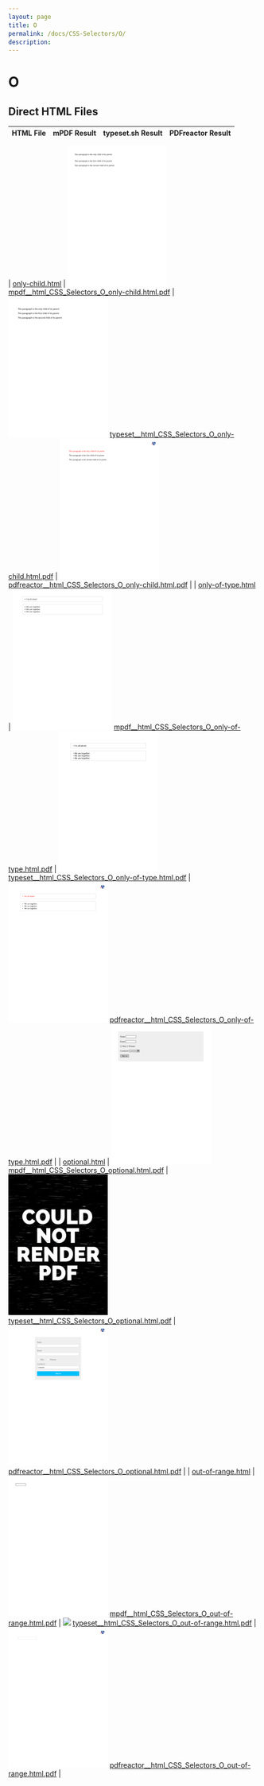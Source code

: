 ```yaml
---
layout: page
title: O
permalink: /docs/CSS-Selectors/O/
description: 
---
```


# O



## Direct HTML Files

| HTML File | mPDF Result | typeset.sh Result | PDFreactor Result |
|---------|---------|---------|---------|

| [only-child.html](/html/CSS%20Selectors/O/only-child.html) | ![](mpdf__html_CSS_Selectors_O_only-child.html.png) [mpdf__html_CSS_Selectors_O_only-child.html.pdf](mpdf__html_CSS_Selectors_O_only-child.html.pdf) | ![](typeset__html_CSS_Selectors_O_only-child.html.png) [typeset__html_CSS_Selectors_O_only-child.html.pdf](typeset__html_CSS_Selectors_O_only-child.html.pdf) | ![](pdfreactor__html_CSS_Selectors_O_only-child.html.png) [pdfreactor__html_CSS_Selectors_O_only-child.html.pdf](pdfreactor__html_CSS_Selectors_O_only-child.html.pdf) |
| [only-of-type.html](/html/CSS%20Selectors/O/only-of-type.html) | ![](mpdf__html_CSS_Selectors_O_only-of-type.html.png) [mpdf__html_CSS_Selectors_O_only-of-type.html.pdf](mpdf__html_CSS_Selectors_O_only-of-type.html.pdf) | ![](typeset__html_CSS_Selectors_O_only-of-type.html.png) [typeset__html_CSS_Selectors_O_only-of-type.html.pdf](typeset__html_CSS_Selectors_O_only-of-type.html.pdf) | ![](pdfreactor__html_CSS_Selectors_O_only-of-type.html.png) [pdfreactor__html_CSS_Selectors_O_only-of-type.html.pdf](pdfreactor__html_CSS_Selectors_O_only-of-type.html.pdf) |
| [optional.html](/html/CSS%20Selectors/O/optional.html) | ![](mpdf__html_CSS_Selectors_O_optional.html.png) [mpdf__html_CSS_Selectors_O_optional.html.pdf](mpdf__html_CSS_Selectors_O_optional.html.pdf) | ![](typeset__html_CSS_Selectors_O_optional.html.png) [typeset__html_CSS_Selectors_O_optional.html.pdf](typeset__html_CSS_Selectors_O_optional.html.pdf) | ![](pdfreactor__html_CSS_Selectors_O_optional.html.png) [pdfreactor__html_CSS_Selectors_O_optional.html.pdf](pdfreactor__html_CSS_Selectors_O_optional.html.pdf) |
| [out-of-range.html](/html/CSS%20Selectors/O/out-of-range.html) | ![](mpdf__html_CSS_Selectors_O_out-of-range.html.png) [mpdf__html_CSS_Selectors_O_out-of-range.html.pdf](mpdf__html_CSS_Selectors_O_out-of-range.html.pdf) | ![](typeset__html_CSS_Selectors_O_out-of-range.html.png) [typeset__html_CSS_Selectors_O_out-of-range.html.pdf](typeset__html_CSS_Selectors_O_out-of-range.html.pdf) | ![](pdfreactor__html_CSS_Selectors_O_out-of-range.html.png) [pdfreactor__html_CSS_Selectors_O_out-of-range.html.pdf](pdfreactor__html_CSS_Selectors_O_out-of-range.html.pdf) |
